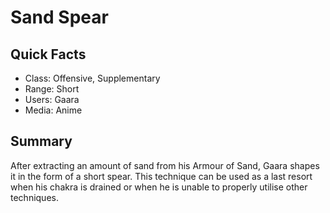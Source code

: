 # Sand Spear

## Quick Facts
- Class: Offensive, Supplementary
- Range: Short
- Users: Gaara
- Media: Anime

## Summary
After extracting an amount of sand from his Armour of Sand, Gaara shapes it in the form of a short spear. This technique can be used as a last resort when his chakra is drained or when he is unable to properly utilise other techniques.
